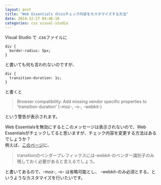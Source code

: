 ```yaml
---
layout: post
title: "Web Essentials のcssチェック内容をカスタマイズする方法"
date: 2014-12-27 04:46:18
categories: css visual-studio
---
```

<p>Visual Studio で .cssファイルに</p>

<pre><code>div {
  border-radius: 5px;
}
</code></pre>

<p>と書いても何も言われないのですが、</p>

<pre><code>div {
  transition-duration: 1s;
}
</code></pre>

<p>と書くと</p>

<blockquote>
  <p>Browser compatibility: Add missing vendor specific properties to 'transition-duration' (-moz-, -o-, -webkit-)</p>
</blockquote>

<p>という警告が表示されます。  </p>

<p>Web Essentialsを無効にするとこのメッセージは表示されないので、Web Essentialsがチェックしてると思いますが、チェック内容を変更する方法はあるでしょうか？<br>
例えば、<a href="https://w3g.jp/blog/tools/vendor_prefix_cleaning#transition" rel="nofollow">このページ</a>に、</p>

<blockquote>
  <p>transitionのベンダープレフィックスには-webkit-のベンダー識別子のみ残しておく必要があると言えるでしょう。</p>
</blockquote>

<p>と書いてあるので、-moz-, -o- は省略可能とし、 -webkit-のみ必須とする、というようなカスタマイズを行いたいです。</p>
